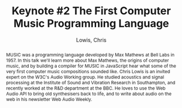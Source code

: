 --- 
title: "Keynote #2 The First Computer Music Programming Language" 
abstract: "MUSIC was a programming language developed by Max Mathews at Bell Labs in 1957. In this talk we'll learn more about Max Mathews, the origins of computer music, and by building a compiler for MUSIC in JavaScript hear what some of the very first computer music compositions sounded like. Chris Lowis is an invited expert on the W3C's Audio Working group. He studied acoustics and signal processing at the Institute of Sound and Vibration Research in Southampton, and recently worked at the R&D department at the BBC. He loves to use the Web Audio API to bring old synthesisers back to life, and to write about audio on the web in his newsletter Web Audio Weekly." 
address: "Paris, France" 
author: "Lowis, Chris"
webAuthor: "Chris Lowis" 
booktitle: "Proceedings of the International Web Audio Conference" 
editor: "Goldszmidt, Samuel and Schnell, Norbert and Saiz, Victor and Matuszewski, Benjamin" 
month: "January"
pages: "" 
publisher: "IRCAM" 
series: "WAC '15"
track: "Keynote"  
year: "2015" 
id: "2015_KN2" 
tags: year2015
media: https://medias.ircam.fr/x6f0394 
pdflink: none
ISSN: 2663-5844
---